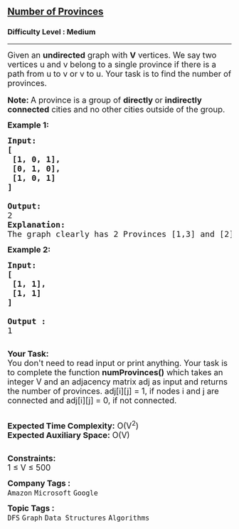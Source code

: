 <h2><a href="https://practice.geeksforgeeks.org/problems/number-of-provinces/1">Number of Provinces</a></h2><h3>Difficulty Level : Medium</h3><hr><div class="problems_problem_content__Xm_eO"><p><span style="font-size: 18px;">Given an <strong>undirected</strong></span><span style="font-size: 18px;">&nbsp;graph with <strong>V</strong> vertices. We say two vertices u and v belong to a single province if there is a path from u to v or v to u. Your task is to find the number of provinces.</span><br><br><span style="font-size: 18px;"><strong>Note: </strong></span> <span style="font-size: 18px;">A province is a group of <strong>directly </strong>or <strong>indirectly connected</strong> cities and no other cities outside of the group. </span></p>
<p><span style="font-size: 18px;"><strong>Example 1:</strong></span></p>
<pre style="position: relative;"><span style="font-size: 18px;"><strong>Input:
[
 [1, 0, 1],
 [0, 1, 0],
&nbsp;[1, 0, 1]
]
</strong></span><img src="https://media.geeksforgeeks.org/img-practice/PROD/addEditProblem/706298/Web/Other/763b704c-74af-4d7c-8457-a1b8fe00a077_1685087210.png" alt=""><span style="font-size: 18px;">
<strong>Output:
</strong>2
<strong>Explanation:</strong>
The graph clearly has 2 Provinces [1,3] and [2]. As city 1 and city 3 has a path between them they belong to a single province. City 2 has no path to city 1 or city 3 hence it belongs to another province.</span>
<div class="open_grepper_editor" title="Edit &amp; Save To Grepper"></div></pre>
<div><span style="font-size: 18px;"><strong>Example 2:</strong></span></div>
<pre style="position: relative;"><span style="font-size: 18px;"><strong>Input:
[
&nbsp;[1, 1],
&nbsp;[1, 1]
]
</strong></span><img src="https://media.geeksforgeeks.org/img-practice/PROD/addEditProblem/706298/Web/Other/f1fc32d4-70bb-429d-be95-a1485e4ae057_1685087210.png" alt=""><span style="font-size: 18px;">
<strong>Output :</strong>
1</span>
<div class="open_grepper_editor" title="Edit &amp; Save To Grepper"></div></pre>
<p><br><span style="font-size: 18px;"><strong>Your Task:&nbsp;&nbsp;</strong><br>You don't need to read input or print anything. Your task is to complete the function <strong>numProvinces()</strong>&nbsp;which takes an integer V and an adjacency matrix adj as input and returns the number of provinces. adj[i][j] = 1, if nodes i and j are connected and adj[i][j] = 0, if not connected.</span></p>
<p><br><span style="font-size: 18px;"><strong>Expected Time Complexity:</strong> O(V<sup>2</sup>)<br><strong>Expected Auxiliary Space:</strong> O(V)</span></p>
<p><br><span style="font-size: 18px;"><strong>Constraints:</strong><br>1 ≤ V ≤ 500</span></p></div><p><span style=font-size:18px><strong>Company Tags : </strong><br><code>Amazon</code>&nbsp;<code>Microsoft</code>&nbsp;<code>Google</code>&nbsp;<br><p><span style=font-size:18px><strong>Topic Tags : </strong><br><code>DFS</code>&nbsp;<code>Graph</code>&nbsp;<code>Data Structures</code>&nbsp;<code>Algorithms</code>&nbsp;